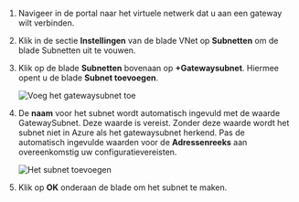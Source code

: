 1. Navigeer in de portal naar het virtuele netwerk dat u aan een gateway wilt verbinden.
2. Klik in de sectie **Instellingen** van de blade VNet op **Subnetten** om de blade Subnetten uit te vouwen.
3. Klik op de blade **Subnetten** bovenaan op **+Gatewaysubnet**. Hiermee opent u de blade **Subnet toevoegen**. 
   
    ![Voeg het gatewaysubnet toe](./media/vpn-gateway-add-gwsubnet-rm-portal-include/newgwsubnet450.png "Add the gateway subnet")
4. De **naam** voor het subnet wordt automatisch ingevuld met de waarde GatewaySubnet. Deze waarde is vereist. Zonder deze waarde wordt het subnet niet in Azure als het gatewaysubnet herkend. Pas de automatisch ingevulde waarden voor de **Adressenreeks** aan overeenkomstig uw configuratievereisten.
   
    ![Het subnet toevoegen](./media/vpn-gateway-add-gwsubnet-rm-portal-include/addgwsubnet300.png "Adding the subnet")
5. Klik op **OK** onderaan de blade om het subnet te maken.

<!--HONumber=Oct16_HO1-->


